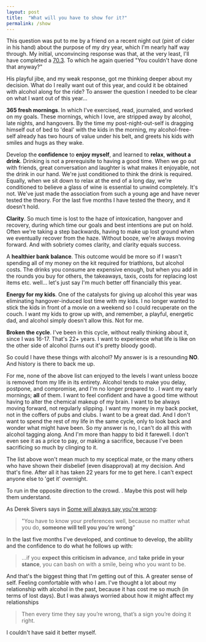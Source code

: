 ```yaml
---
layout: post
title:  "What will you have to show for it?"
permalink: /show
---
```


This question was put to me by a friend on a recent night out (pint of cider in his hand) about the purpose of my dry year, which I'm nearly half way through. My initial, unconvincing response was that, at the very least, I'll have completed a [70.3](https://en.wikipedia.org/wiki/Ironman_70.3). To which he again queried "You couldn't have done that anyway?"

His playful jibe, and my weak response, got me thinking deeper about my decision. What do I really want out of this year, and could it be obtained with alcohol along for the ride? To answer the question I needed to be clear on what I want out of this year... 

**365 fresh mornings**. In which I've exercised, read, journaled, and worked on my goals. These mornings, which I love, are stripped away by alcohol, late nights, and hangovers. By the time my post-night-out-self is dragging himself out of bed to 'deal' with the kids in the morning, my alcohol-free-self already has two hours of value under his belt, and greets his kids with smiles and hugs as they wake. 

Develop the **confidence** to **enjoy myself**, and learned to **relax**, **without a drink**. Drinking is not a prerequisite to having a good time. When we go out with friends, great conversation and laughter is what makes it enjoyable, not the drink in our hand. We're just conditioned to think the drink is required. Equally, when we sit down to relax at the end of a long day, we're conditioned to believe a glass of wine is essential to unwind completely. It's not. We've just made the association from such a young age and have never tested the theory. For the last five months I have tested the theory, and it doesn't hold.

**Clarity**. So much time is lost to the haze of intoxication, hangover and recovery, during which time our goals and best intentions are put on hold. Often we're taking a step backwards, having to make up lost ground when we eventually recover from the haze. Without booze, we're always moving forward. And with sobriety comes clarity, and clarity equals success.  

A **healthier bank balance**. This outcome would be more so if I wasn't spending all of my money on the kit required for triathlons, but alcohol costs. The drinks you consume are expensive enough, but when you add in the rounds you buy for others, the takeaways, taxis, costs for replacing lost items etc. well... let's just say I'm much better off financially this year.

**Energy for my kids**. One of the catalysts for giving up alcohol this year was eliminating hangover-induced lost time with my kids. I no longer wanted to stick the kids in front of a movie on a weekend so I could recuperate on the couch. I want my kids to grow up with, and remember, a playful, energetic dad, and alcohol simply doesn't allow this. Not for me.
 
**Broken the cycle**. I've been in this cycle, without really thinking about it, since I was 16-17. That's 22+ years. I want to experience what life is like on the other side of alcohol (turns out it's pretty bloody good).

So could I have these things with alcohol? My answer is is a resounding **NO**. And history is there to back me up.

For me, none of the above list can enjoyed to the levels I want unless booze is removed from my life in its entirety. Alcohol tends to make you delay, postpone, and compromise, and I'm no longer prepared to . I want my early mornings; **all** of them. I want to feel confident and have a good time without having to alter the chemical makeup of my brain. I want to be always moving forward, not regularly slipping. I want my money in my back pocket, not in the coffers of pubs and clubs. I want to be a great dad. And I don't want to spend the rest of my life in the same cycle, only to look back and wonder what might have been. So my answer is no, I can't do all this with alcohol tagging along. And I'm more than happy to bid it farewell. I don't even see it as a price to pay, or making a sacrifice, because I've been sacrificing so much by clinging to it.

The list above won't mean much to my sceptical mate, or the many others who have shown their disbelief (even disapproval) at my decision. And that's fine. After all it has taken 22 years for me to get here. I can't expect anyone else to 'get it' overnight. 

To run in the opposite direction to the crowd. . Maybe this post will help them understand.

As Derek Sivers says in [Some will always say you're wrong](https://sivers.org/wrong):

> "You have to know your preferences well, because no matter what you do, **someone will tell you you’re wrong**"

In the last five months I've developed, and continue to develop, the ability and the confidence to do what he follows up with:

> ...if you **expect this criticism in advance**, and **take pride in your stance**, you can bash on with a smile, being who you want to be.

And that's the biggest thing that I'm getting out of this. A greater sense of self. Feeling comfortable with who I am. I've thought a lot about my relationship with alcohol in the past, because it has cost me so much (in terms of lost days). But I was always worried about how it might affect my relationships

> Then every time they say you’re wrong, that’s a sign you’re doing it right.

I couldn't have said it better myself.
